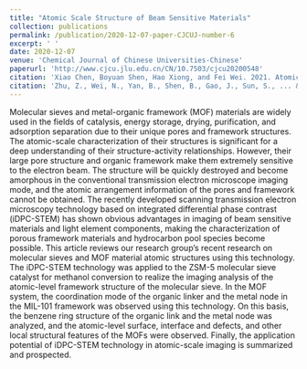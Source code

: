```yaml
---
title: "Atomic Scale Structure of Beam Sensitive Materials"
collection: publications
permalink: /publication/2020-12-07-paper-CJCUJ-number-6
excerpt: ' '
date: 2020-12-07
venue: 'Chemical Journal of Chinese Universities-Chinese'
paperurl: 'http://www.cjcu.jlu.edu.cn/CN/10.7503/cjcu20200548'
citation: 'Xiao Chen, Boyuan Shen, Hao Xiong, and Fei Wei. 2021. Atomic Scale Structure of Beam Sensitive Materials, CHEMICAL JOURNAL OF CHINESE UNIVERSITIES-CHINESE, 42: 133-47'
citation: 'Zhu, Z., Wei, N., Yan, B., Shen, B., Gao, J., Sun, S., ... & Wei, F., ACS nano, 2021,15(3), 5129-5137.'
---
```

Molecular sieves and metal-organic framework (MOF) materials are widely used in the fields of catalysis, energy storage, drying, purification, and adsorption separation due to their unique pores and framework structures. The atomic-scale characterization of their structures is significant for a deep understanding of their structure-activity relationships. However, their large pore structure and organic framework make them extremely sensitive to the electron beam. The structure will be quickly destroyed and become amorphous in the conventional transmission electron microscope imaging mode, and the atomic arrangement information of the pores and framework cannot be obtained. The recently developed scanning transmission electron microscopy technology based on integrated differential phase contrast (iDPC-STEM) has shown obvious advantages in imaging of beam sensitive materials and light element components, making the characterization of porous framework materials and hydrocarbon pool species become possible. This article reviews our research group’s recent research on molecular sieves and MOF material atomic structures using this technology. The iDPC-STEM technology was applied to the ZSM-5 molecular sieve catalyst for methanol conversion to realize the imaging analysis of the atomic-level framework structure of the molecular sieve. In the MOF system, the coordination mode of the organic linker and the metal node in the MIL-101 framework was observed using this technology. On this basis, the benzene ring structure of the organic link and the metal node was analyzed, and the atomic-level surface, interface and defects, and other local structural features of the MOFs were observed. Finally, the application potential of iDPC-STEM technology in atomic-scale imaging is summarized and prospected.

